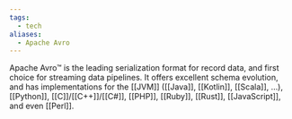```yaml
---
tags:
  - tech
aliases:
  - Apache Avro
---
```

Apache Avro™ is the leading serialization format for record data, and first choice for streaming data pipelines. It offers excellent schema evolution, and has implementations for the [[JVM]] ([[Java]], [[Kotlin]], [[Scala]], …), [[Python]], [[C]]/[[C++]]/[[C#]], [[PHP]], [[Ruby]], [[Rust]], [[JavaScript]], and even [[Perl]].